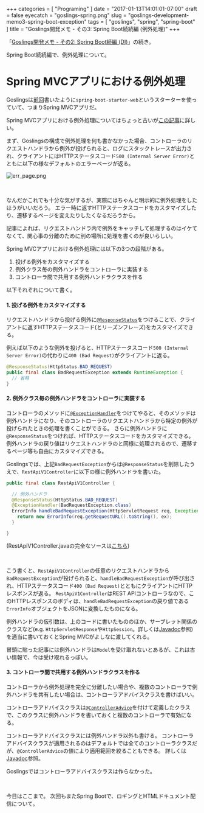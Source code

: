 +++
categories = [ "Programing" ]
date = "2017-01-13T14:01:01-07:00"
draft = false
eyecatch = "goslings-spring.png"
slug = "goslings-development-memo3-spring-boot-exception"
tags = [ "goslings", "spring", "spring-boot" ]
title = "Goslings開発メモ - その3: Spring Boot続続編 (例外処理)"
+++

「[Goslings開発メモ - その2: Spring Boot続編 (DI)](https://www.kaitoy.xyz/2017/01/10/goslings-development-memo2-spring-boot-di/)」の続き。

Spring Boot続続編で、例外処理について。

# Spring MVCアプリにおける例外処理
Goslingsは[前回](https://www.kaitoy.xyz/2016/12/11/goslings-development-memo1-spring-boot/)書いたように`spring-boot-starter-web`というスターターを使っていて、つまりSpring MVCアプリだ。

Spring MVCアプリにおける例外処理についてはちょっと古いが[この記事](https://spring.io/blog/2013/11/01/exception-handling-in-spring-mvc)に詳しい。

まず、Goslingsの構成で例外処理を何も書かなかった場合、コントローラのリクエストハンドラから例外が投げられると、ログにスタックトレースが出力され、クライアントにはHTTPステータスコード`500 (Internal Server Error)`とともに以下の様なデフォルトのエラーページが返る。

![err_page.png](/images/goslings-development-memo3-spring-boot-exception/err_page.png)

<br>

なんだかこれでも十分な気がするが、実際にはちゃんと明示的に例外処理をしたほうがいいだろう。
エラー時に返すHTTPステータスコードをカスタマイズしたり、遷移するページを変えたりしたくなるだろうから。

記事によれば、リクエストハンドラ内で例外をキャッチして処理するのはイケてなくて、関心事の分離のために別の場所に処理を書くのが良いらしい。

Spring MVCアプリにおける例外処理には以下の3つの段階がある。

1. 投げる例外をカスタマイズする
2. 例外クラス毎の例外ハンドラをコントローラに実装する
3. コントローラ間で共用する例外ハンドラクラスを作る

以下それぞれについて書く。

#### 1. 投げる例外をカスタマイズする
リクエストハンドラから投げる例外に[`@ResponseStatus`](http://docs.spring.io/spring-framework/docs/4.3.4.RELEASE/javadoc-api/org/springframework/web/bind/annotation/ResponseStatus.html)をつけることで、クライアントに返すHTTPステータスコード(とリーズンフレーズ)をカスタマイズできる。

例えば以下のような例外を投げると、HTTPステータスコード`500 (Internal Server Error)`の代わりに`400 (Bad Request)`がクライアントに返る。

```java
@ResponseStatus(HttpStatus.BAD_REQUEST)
public final class BadRequestException extends RuntimeException {
  // 省略
}
```

#### 2. 例外クラス毎の例外ハンドラをコントローラに実装する
コントローラのメソッドに[`@ExceptionHandler`](http://docs.spring.io/spring-framework/docs/4.3.4.RELEASE/javadoc-api/org/springframework/web/bind/annotation/ExceptionHandler.html)をつけてやると、そのメソッドは例外ハンドラになり、そのコントローラのリクエストハンドラから特定の例外が投げられたときの処理を書くことができる。
さらに例外ハンドラに`@ResponseStatus`をつければ、HTTPステータスコードをカスタマイズできる。
例外ハンドラの戻り値はリクエストハンドラのと同様に処理されるので、遷移するページ等も自由にカスタマイズできる。

Goslingsでは、上記`BadRequestException`からは`@ResponseStatus`を削除したうえで、`RestApiV1Controller`に以下の様に例外ハンドラを書いた。

```java
public final class RestApiV1Controller {

  // 例外ハンドラ
  @ResponseStatus(HttpStatus.BAD_REQUEST)
  @ExceptionHandler(BadRequestException.class)
  ErrorInfo handleBadRequestException(HttpServletRequest req, Exception ex) {
    return new ErrorInfo(req.getRequestURL().toString(), ex);
  }

}
```

(RestApiV1Controller.javaの完全なソースは[こちら](https://github.com/kaitoy/goslings/blob/dba65bf4ca7ad1dd91b927d623b6ea9a39870b62/goslings-server/src/main/java/com/github/kaitoy/goslings/server/controller/RestApiV1Controller.java))

<br>

こう書くと、`RestApiV1Controller`の任意のリクエストハンドラから`BadRequestException`が投げられると、`handleBadRequestException`が呼び出され、HTTPステータスコード`400 (Bad Request)`とともにクライアントにHTTPレスポンスが返る。
`RestApiV1Controller`はREST APIコントローラなので、このHTTPレスポンスのボディは、`handleBadRequestException`の戻り値である`ErrorInfo`オブジェクトをJSONに変換したものになる。

例外ハンドラの仮引数は、上のコードに書いたもののほか、サーブレット関係のクラスなど(e.g. `HttpServletResponse`や`HttpSession`。詳しくは[Javadoc](http://docs.spring.io/spring-framework/docs/4.3.4.RELEASE/javadoc-api/org/springframework/web/bind/annotation/ExceptionHandler.html)参照)を適当に書いておくとSpring MVCがよしなに渡してくれる。

冒頭に貼った記事には例外ハンドラは`Model`を受け取れないとあるが、これは古い情報で、今は受け取れるっぽい。

#### 3. コントローラ間で共用する例外ハンドラクラスを作る
コントローラから例外処理を完全に分離したい場合や、複数のコントローラで例外ハンドラを共有したい場合は、コントローラアドバイスクラスを書けばいい。

コントローラアドバイスクラスは[`@ControllerAdvice`](http://docs.spring.io/spring-framework/docs/4.3.4.RELEASE/javadoc-api/org/springframework/web/bind/annotation/ControllerAdvice.html)を付けて定義したクラスで、このクラスに例外ハンドラを書いておくと複数のコントローラで有効になる。

コントローラアドバイスクラスには例外ハンドラ以外も書ける。
コントローラアドバイスクラスが適用されるのはデフォルトでは全てのコントローラクラスだが、`@ControllerAdvice`の値により適用範囲を絞ることもできる。
詳しくは[Javadoc](http://docs.spring.io/spring-framework/docs/4.3.4.RELEASE/javadoc-api/org/springframework/web/bind/annotation/ControllerAdvice.html)参照。

Goslingsではコントローラアドバイスクラスは作らなかった。

<br>

今日はここまで。
次回もまたSpring Bootで、ロギングとHTMLドキュメント配信について。
